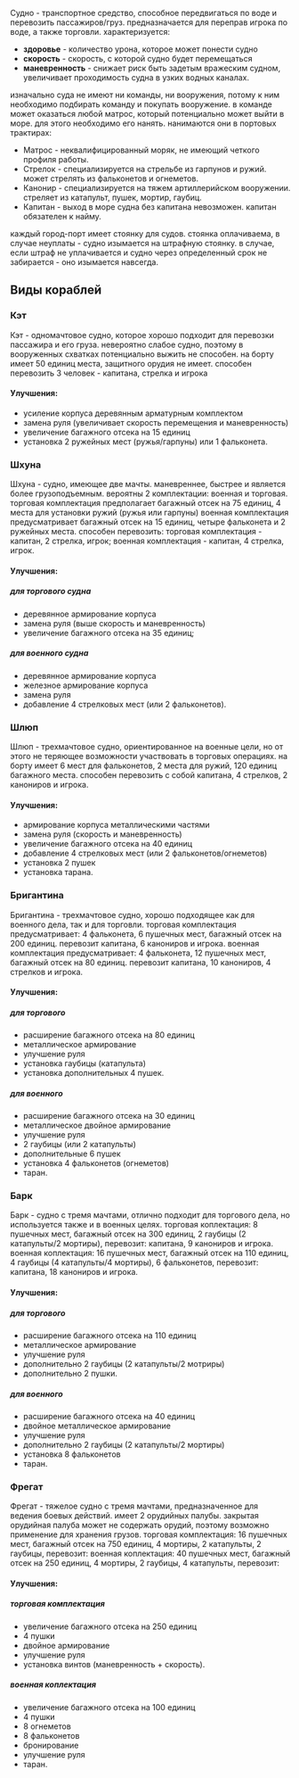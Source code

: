 Судно - транспортное средство, способное передвигаться по воде и перевозить пассажиров/груз. предназначается для переправ игрока по воде, а также торговли. характеризуется:

* **здоровье** - количество урона, которое может понести судно
* **скорость** - скорость, с которой судно будет перемещаться
* **маневренность** - снижает риск быть задетым вражеским судном, увеличивает проходимость судна в узких водных каналах.

изначально суда не имеют ни команды, ни вооружения, потому к ним необходимо подбирать команду и покупать вооружение. в команде может оказаться любой матрос, который потенциально может выйти в море. для этого необходимо его нанять. нанимаются они в портовых трактирах:

* Матрос - неквалифицированный моряк, не имеющий четкого профиля работы. 
* Стрелок - специализируется на стрельбе из гарпунов и ружий. может стрелять из фальконетов и огнеметов.
* Канонир - специализируется на тяжем артиллерийском вооружении. стреляет из катапульт, пушек, мортир, гаубиц.
* Капитан - выход в море судна без капитана невозможен. капитан обязателен к найму.

каждый город-порт имеет стоянку для судов. стоянка оплачиваема, в случае неуплаты - судно изымается на штрафную стоянку. в случае, если штраф не уплачивается и судно через определенный срок не забирается - оно изымается навсегда.


## Виды кораблей


### Кэт

Кэт - одномачтовое судно, которое хорошо подходит для перевозки пассажира и его груза. невероятно слабое судно, поэтому в вооруженных схватках потенциально выжить не способен. на борту имеет 50 единиц места, защитного орудия не имеет.
способен перевозить 3 человек - капитана, стрелка и игрока

#### Улучшения: 

* усиление корпуса деревянным арматурным комплектом
* замена руля (увеличивает скорость перемещения и маневренность)
* увеличение багажного отсека на 15 единиц
* установка 2 ружейных мест (ружья/гарпуны) или 1 фальконета.


### Шхуна

Шхуна - судно, имеющее две мачты. маневреннее, быстрее и является более грузоподъемным. вероятны 2 комплектации: военная и торговая. 
торговая комплектация предполагает багажный отсек на 75 единиц, 4 места для установки ружий (ружья или гарпуны)
военная комплектация предусматривает багажный отсек на 15 единиц, четыре фальконета и 2 ружейных места.
способен перевозить: торговая комплектация - капитан, 2 стрелка, игрок; военная комплектация - капитан, 4 стрелка, игрок.

#### Улучшения:

##### для торгового судна

* деревянное армирование корпуса
* замена руля (выше скорость и маневренность)
* увеличение багажного отсека на 35 единиц;

##### для военного судна

* деревянное армирование корпуса
* железное армирование корпуса
* замена руля
* добавление 4 стрелковых мест (или 2 фальконетов).


### Шлюп

Шлюп - трехмачтовое судно, ориентированное на военные цели, но от этого не теряющее возможности участвовать в торговых операциях. на борту имеет 6 мест для фальконетов, 2 места для ружий, 120 единиц багажного места.
способен перевозить с собой капитана, 4 стрелков, 2 канониров и игрока. 

#### Улучшения:

* армирование корпуса металлическими частями
* замена руля (скорость и маневренность)
* увеличение багажного отсека на 40 единиц
* добавление 4 стрелковых мест (или 2 фальконетов/огнеметов)
* установка 2 пушек
* установка тарана.


### Бригантина

Бригантина - трехмачтовое судно, хорошо подходящее как для военного дела, так и для торговли. 
торговая комплектация предусматривает: 4 фальконета, 6 пушечных мест, багажный отсек на 200 единиц. перевозит капитана, 6 канониров и игрока.
военная комплектация предусматривает: 4 фальконета, 12 пушечных мест, багажный отсек на 80 единиц. перевозит капитана, 10 канониров, 4 стрелков и игрока.

#### Улучшения:

##### для торгового

* расширение багажного отсека на 80 единиц
* металлическое армирование
* улучшение руля
* установка гаубицы (катапульта)
* установка дополнительных 4 пушек.

##### для военного

* расширение багажного отсека на 30 единиц
* металлическое двойное армирование
* улучшение руля
* 2 гаубицы (или 2 катапульты)
* дополнительные 6 пушек
* установка 4 фальконетов (огнеметов)
* таран.


### Барк

Барк - судно с тремя мачтами, отлично подходит для торгового дела, но используется также и в военных целях.
торговая коплектация: 8 пушечных мест, багажный отсек на 300 единиц, 2 гаубицы (2 катапульты/2 мортиры), перевозит: капитана, 9 канониров и игрока.
военная коплектация: 16 пушечных мест, багажный отсек на 110 единиц, 4 гаубицы (4 катапульты/4 мортиры), 6 фальконетов, перевозит: капитана, 18 канониров и игрока.

#### Улучшения:

##### для торгового

* расширение багажного отсека на 110 единиц
* металлическое армирование
* улучшение руля
* дополнительно 2 гаубицы (2 катапульты/2 мотриры)
* дополнительно 2 пушки.

##### для военного

* расширение багажного отсека на 40 единиц
* двойное металлическое армирование
* улучшение руля
* дополнительно 2 гаубицы (2 катапульты/2 мортиры)
* установка 8 фальконетов
* таран.


### Фрегат

Фрегат - тяжелое судно с тремя мачтами, предназначенное для ведения боевых действий. имеет 2 орудийных палубы. закрытая орудийная палуба может не содержать орудий, поэтому возможно применение для хранения грузов.
торговая комплектация: 16 пушечных мест, багажный отсек на 750 единиц, 4 мортиры, 2 катапульты, 2 гаубицы, перевозит:
военная коплектация: 40 пушечных мест, багажный отсек на 250 единиц, 4 мортиры, 2 гаубицы, 4 катапульты, перевозит:

#### Улучшения:

##### торговая комплектация

* увеличение багажного отсека на 250 единиц
* 4 пушки
* двойное армирование
* улучшение руля
* установка винтов (маневренность + скорость).

##### военная коплектация

* увеличение багажного отсека на 100 единиц
* 4 пушки
* 8 огнеметов
* 8 фальконетов
* бронирование
* улучшение руля
* таран.
